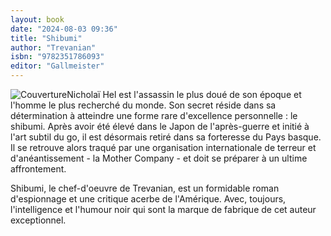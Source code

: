 ```yaml
---
layout: book
date: "2024-08-03 09:36"
title: "Shibumi"
author: "Trevanian"
isbn: "9782351786093"
editor: "Gallmeister"
---
```

![Couverture](/img/9782351786093.jpeg)Nicholaï Hel est l'assassin le plus doué de son époque et l'homme le plus recherché du monde. Son secret réside dans sa détermination à atteindre une forme rare d'excellence personnelle : le shibumi. Après avoir été élevé dans le Japon de l'après-guerre et initié à l'art subtil du go, il est désormais retiré dans sa forteresse du Pays basque. Il se retrouve alors traqué par une organisation internationale de terreur et d'anéantissement - la Mother Company - et doit se préparer à un ultime affrontement.

Shibumi, le chef-d'oeuvre de Trevanian, est un formidable roman d'espionnage et une critique acerbe de l'Amérique. Avec, toujours, l'intelligence et l'humour noir qui sont la marque de fabrique de cet auteur exceptionnel.
